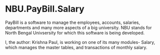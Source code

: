 # NBU.PayBill.Salary

PayBill is a software to manage the employees, accounts, salaries, departments and many more aspects of a big university.
NBU stands for North Bengal Univsersity for which this software is being developed.

I, the author: Krishna Paul, is working on one of its many modules- Salary, 
  which manages the master tables, and transactions of monthly salary.
